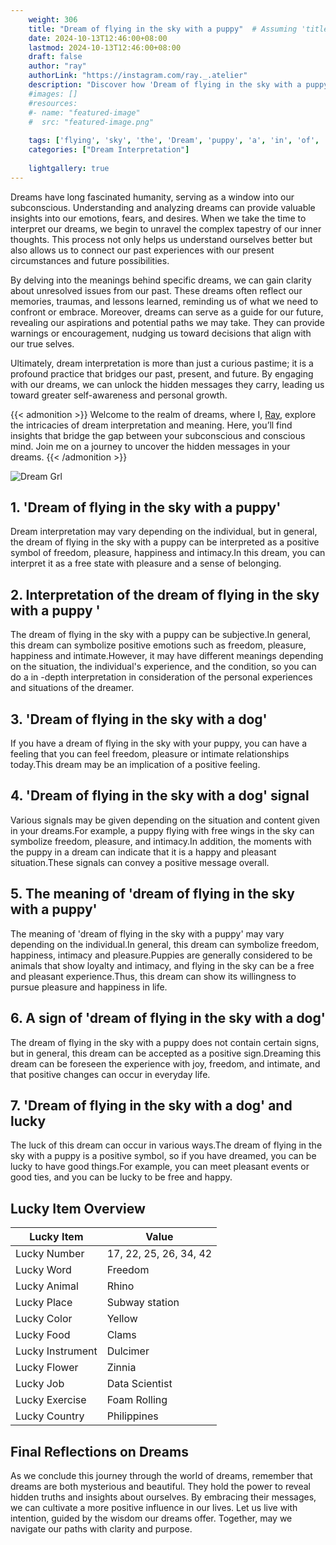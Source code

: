 ```yaml
---
    weight: 306
    title: "Dream of flying in the sky with a puppy"  # Assuming 'title' column exists
    date: 2024-10-13T12:46:00+08:00
    lastmod: 2024-10-13T12:46:00+08:00
    draft: false
    author: "ray"
    authorLink: "https://instagram.com/ray._.atelier"
    description: "Discover how 'Dream of flying in the sky with a puppy' can interpret your future and uncover its significant meanings in your life."
    #images: []
    #resources:
    #- name: "featured-image"
    #  src: "featured-image.png"
    
    tags: ['flying', 'sky', 'the', 'Dream', 'puppy', 'a', 'in', 'of', 'with']
    categories: ["Dream Interpretation"]
    
    lightgallery: true
---
```

    
Dreams have long fascinated humanity, serving as a window into our subconscious. Understanding and analyzing dreams can provide valuable insights into our emotions, fears, and desires. When we take the time to interpret our dreams, we begin to unravel the complex tapestry of our inner thoughts. This process not only helps us understand ourselves better but also allows us to connect our past experiences with our present circumstances and future possibilities.

By delving into the meanings behind specific dreams, we can gain clarity about unresolved issues from our past. These dreams often reflect our memories, traumas, and lessons learned, reminding us of what we need to confront or embrace. Moreover, dreams can serve as a guide for our future, revealing our aspirations and potential paths we may take. They can provide warnings or encouragement, nudging us toward decisions that align with our true selves.

Ultimately, dream interpretation is more than just a curious pastime; it is a profound practice that bridges our past, present, and future. By engaging with our dreams, we can unlock the hidden messages they carry, leading us toward greater self-awareness and personal growth.

{{< admonition >}}
Welcome to the realm of dreams, where I, [Ray](https://instagram.com/ray._.atelier), explore the intricacies of dream interpretation and meaning. Here, you’ll find insights that bridge the gap between your subconscious and conscious mind. Join me on a journey to uncover the hidden messages in your dreams.
{{< /admonition >}}

![Dream Grl](https://cdn.pixabay.com/photo/2017/11/02/03/35/gothic-2910057_1280.jpg "Dream Grl")

## 1. 'Dream of flying in the sky with a puppy'
Dream interpretation may vary depending on the individual, but in general, the dream of flying in the sky with a puppy can be interpreted as a positive symbol of freedom, pleasure, happiness and intimacy.In this dream, you can interpret it as a free state with pleasure and a sense of belonging.

## 2. Interpretation of the dream of flying in the sky with a puppy '
The dream of flying in the sky with a puppy can be subjective.In general, this dream can symbolize positive emotions such as freedom, pleasure, happiness and intimate.However, it may have different meanings depending on the situation, the individual's experience, and the condition, so you can do a in -depth interpretation in consideration of the personal experiences and situations of the dreamer.

## 3. 'Dream of flying in the sky with a dog'
If you have a dream of flying in the sky with your puppy, you can have a feeling that you can feel freedom, pleasure or intimate relationships today.This dream may be an implication of a positive feeling.

## 4. 'Dream of flying in the sky with a dog' signal
Various signals may be given depending on the situation and content given in your dreams.For example, a puppy flying with free wings in the sky can symbolize freedom, pleasure, and intimacy.In addition, the moments with the puppy in a dream can indicate that it is a happy and pleasant situation.These signals can convey a positive message overall.

## 5. The meaning of 'dream of flying in the sky with a puppy'
The meaning of 'dream of flying in the sky with a puppy' may vary depending on the individual.In general, this dream can symbolize freedom, happiness, intimacy and pleasure.Puppies are generally considered to be animals that show loyalty and intimacy, and flying in the sky can be a free and pleasant experience.Thus, this dream can show its willingness to pursue pleasure and happiness in life.

## 6. A sign of 'dream of flying in the sky with a dog'
The dream of flying in the sky with a puppy does not contain certain signs, but in general, this dream can be accepted as a positive sign.Dreaming this dream can be foreseen the experience with joy, freedom, and intimate, and that positive changes can occur in everyday life.

## 7. 'Dream of flying in the sky with a dog' and lucky
The luck of this dream can occur in various ways.The dream of flying in the sky with a puppy is a positive symbol, so if you have dreamed, you can be lucky to have good things.For example, you can meet pleasant events or good ties, and you can be lucky to be free and happy.

## Lucky Item Overview
| Lucky Item          | Value              |
|---------------|--------------------|
| Lucky Number        | 17, 22, 25, 26, 34, 42  |
| Lucky Word          | Freedom |
| Lucky Animal        | Rhino |
| Lucky Place         | Subway station     |
| Lucky Color         | Yellow     |
| Lucky Food          | Clams      |
| Lucky Instrument    | Dulcimer |
| Lucky Flower        | Zinnia    |
| Lucky Job           | Data Scientist       |
| Lucky Exercise      | Foam Rolling  |
| Lucky Country       | Philippines    |


##  Final Reflections on Dreams

As we conclude this journey through the world of dreams, remember that dreams are both mysterious and beautiful. They hold the power to reveal hidden truths and insights about ourselves. By embracing their messages, we can cultivate a more positive influence in our lives. Let us live with intention, guided by the wisdom our dreams offer. Together, may we navigate our paths with clarity and purpose.
